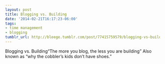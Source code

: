 ```yaml
---
layout: post
title: Blogging vs. Building
date: '2014-02-21T16:17:23-06:00'
tags:
- time management
- blogging
tumblr_url: http://bleege.tumblr.com/post/77415759579/blogging-vs-building
---
```

Blogging vs. Building“The more you blog, the less you are building”
Also known as “why the cobbler’s kids don’t have shoes.”
